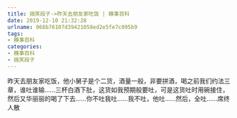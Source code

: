 ```yaml
---
title: 搞笑段子->昨天去朋友家吃饭 | 糗事百科
date: 2019-12-10 21:32:28
urlname: 068b76107d39421058ed2e5fe7c095b9
tags: 
- 糗事百科
categories:
- 糗事百科
- 搞笑段子
---
```

昨天去朋友家吃饭，他小舅子是个二货，酒量一般，非要拼酒，喝之前我们约法三章，谁吐谁输……三杯白酒下肚，这货如我预期般要吐，可是这货吐时用碗接住，然后又华丽丽的喝了下去……你不吐我吐……我不吐，他吐……然后，全吐……席终人散


